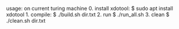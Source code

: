 usage: on current turing machine
    0. install xdotool:
        $ sudo apt install xdotool
    1. compile:
        $ ./build.sh dir.txt
    2. run
        $ ./run_all.sh
    3. clean
        $ ./clean.sh dir.txt